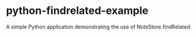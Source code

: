 python-findrelated-example
==========================

A simple Python application demonstrating the use of NoteStore.findRelated